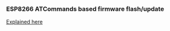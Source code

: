 ### ESP8266 ATCommands based firmware flash/update

[Explained here](https://os.mbed.com/users/sarahmarshy/notebook/esp8266-v2-firmware-update-/)
